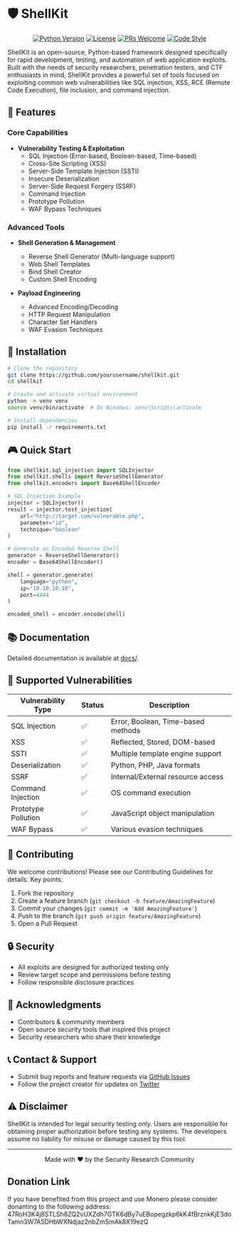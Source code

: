 # 🛡️ ShellKit

<div align="center">

[![Python Version](https://img.shields.io/badge/python-3.12-blue.svg)](https://www.python.org/downloads/)
[![License](https://img.shields.io/badge/license-MIT-green.svg)](LICENSE.md)
[![PRs Welcome](https://img.shields.io/badge/PRs-welcome-brightgreen.svg)](CONTRIBUTING.md)
[![Code Style](https://img.shields.io/badge/code%20style-black-000000.svg)](https://github.com/psf/black)

</div>

ShellKit is an open-source, Python-based framework designed specifically for rapid development, testing, and automation of web application exploits. Built with the needs of security researchers, penetration testers, and CTF enthusiasts in mind, ShellKit provides a powerful set of tools focused on exploiting common web vulnerabilities like SQL injection, XSS, RCE (Remote Code Execution), file inclusion, and command injection.

## 🚀 Features

### Core Capabilities
* **Vulnerability Testing & Exploitation**
  - SQL Injection (Error-based, Boolean-based, Time-based)
  - Cross-Site Scripting (XSS)
  - Server-Side Template Injection (SSTI)
  - Insecure Deserialization
  - Server-Side Request Forgery (SSRF)
  - Command Injection
  - Prototype Pollution
  - WAF Bypass Techniques

### Advanced Tools
* **Shell Generation & Management**
  - Reverse Shell Generator (Multi-language support)
  - Web Shell Templates
  - Bind Shell Creator
  - Custom Shell Encoding

* **Payload Engineering**
  - Advanced Encoding/Decoding
  - HTTP Request Manipulation
  - Character Set Handlers
  - WAF Evasion Techniques

## 🔧 Installation

```bash
# Clone the repository
git clone https://github.com/yourusername/shellkit.git
cd shellkit

# Create and activate virtual environment
python -m venv venv
source venv/bin/activate  # On Windows: venv\Scripts\activate

# Install dependencies
pip install -r requirements.txt

```

## 🎮 Quick Start

```python
from shellkit.sql_injection import SQLInjector
from shellkit.shells import ReverseShellGenerator
from shellkit.encoders import Base64ShellEncoder

# SQL Injection Example
injector = SQLInjector()
result = injector.test_injection(
    url="http://target.com/vulnerable.php",
    parameter="id",
    technique="boolean"
)

# Generate an Encoded Reverse Shell
generator = ReverseShellGenerator()
encoder = Base64ShellEncoder()

shell = generator.generate(
    language="python",
    ip="10.10.10.10",
    port=4444
)

encoded_shell = encoder.encode(shell)
```

## 📚 Documentation

Detailed documentation is available at [docs/](docs/).

## 🔬 Supported Vulnerabilities

| Vulnerability Type | Status | Description |
|-------------------|---------|-------------|
| SQL Injection | ✅ | Error, Boolean, Time-based methods |
| XSS | ✅ | Reflected, Stored, DOM-based |
| SSTI | ✅ | Multiple template engine support |
| Deserialization | ✅ | Python, PHP, Java formats |
| SSRF | ✅ | Internal/External resource access |
| Command Injection | ✅ | OS command execution |
| Prototype Pollution | ✅ | JavaScript object manipulation |
| WAF Bypass | ✅ | Various evasion techniques |

## 🤝 Contributing

We welcome contributions! Please see our Contributing Guidelines for details. Key points:

1. Fork the repository
2. Create a feature branch (`git checkout -b feature/AmazingFeature`)
3. Commit your changes (`git commit -m 'Add AmazingFeature'`)
4. Push to the branch (`git push origin feature/AmazingFeature`)
5. Open a Pull Request

## 🔒 Security

- All exploits are designed for authorized testing only
- Review target scope and permissions before testing
- Follow responsible disclosure practices

## 🙏 Acknowledgments

- Contributors & community members
- Open source security tools that inspired this project
- Security researchers who share their knowledge

## 📞 Contact & Support

- Submit bug reports and feature requests via [GitHub Issues](https://github.com/AleksaZatezalo/shellkit/issues)
- Follow the project creator for updates on [Twitter](https://twitter.com/ZatezaloAleksa)

## ⚠️ Disclaimer

ShellKit is intended for legal security testing only. Users are responsible for obtaining proper authorization before testing any systems. The developers assume no liability for misuse or damage caused by this tool.

---

<div align="center">
Made with ❤️ by the Security Research Community
</div>

## Donation Link

If you have benefited from this project and use Monero please consider donanting to the following address:
47RoH3K4j8STLSh8ZQ2vUXZdh7GTK6dBy7uEBopegzkp6kK4fBrznkKjE3doTamn3W7A5DHbWXNdjaz2nbZmSmAk8X19ezQ